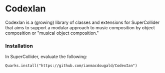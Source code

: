 # CodexIan 
CodexIan is a (growing) library of classes and extensions for SuperCollider that aims to support a modular approach to music composition by object composition or "musical object composition."
### Installation
In SuperCollider, evaluate the following: 

`Quarks.install("https://github.com/ianmacdougald/CodexIan")`

